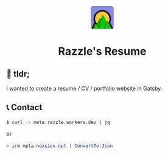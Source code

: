 <p align="center">
  <a href="https://noxsios.net">
    <img alt="Gatsby" src="./src/images/icon.png" width="60" />
  </a>
</p>
<h1 align="center">
  Razzle's Resume
</h1>

## 📜 tldr;

I wanted to create a resume / CV / portfolio website in Gatsby.

## 📞 Contact

```bash
$ curl -s meta.razzle.workers.dev | jq
```

or

```powershell
> irm meta.noxsios.net | ConvertTo-Json
```



